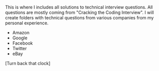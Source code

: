 This is where I includes all solutions to technical interview questions. All questions are mostly coming from "Cracking the Coding Interview". I will create folders with technical questions from various companies from my personal experience.

- Amazon
- Google
- Facebook
- Twitter
- eBay

[Turn back that clock]

